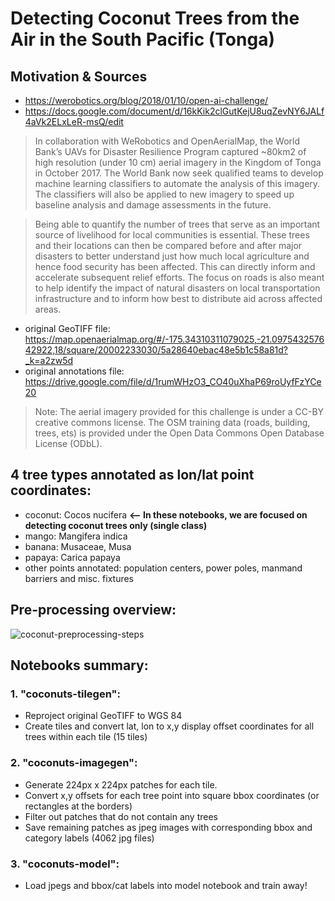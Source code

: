 # Detecting Coconut Trees from the Air in the South Pacific (Tonga)

## Motivation & Sources

- https://werobotics.org/blog/2018/01/10/open-ai-challenge/
- https://docs.google.com/document/d/16kKik2clGutKejU8uqZevNY6JALf4aVk2ELxLeR-msQ/edit

> In collaboration with WeRobotics and OpenAerialMap, the World Bank’s UAVs for Disaster Resilience Program captured ~80km2 of high resolution (under 10 cm) aerial imagery in the Kingdom of Tonga in October 2017. The World Bank now seek qualified teams to develop machine learning classifiers to automate the analysis of this imagery. The classifiers will also be applied to new imagery to speed up baseline analysis and damage assessments in the future. 


> Being able to quantify the number of trees that serve as an important source of livelihood  for local communities is essential. These trees and their locations can then be compared before and after major disasters to better understand just how much local agriculture and hence food security has been affected. This can directly inform and accelerate subsequent relief efforts. The focus on roads is also meant to help identify the impact of natural disasters on local transportation infrastructure and to inform how best to distribute aid across affected areas.

- original GeoTIFF file: https://map.openaerialmap.org/#/-175.34310311079025,-21.097543257642922,18/square/20002233030/5a28640ebac48e5b1c58a81d?_k=a2zw5d
- original annotations file: https://drive.google.com/file/d/1rumWHzO3_CO40uXhaP69roUyfFzYCe20

> Note: The aerial imagery provided for this challenge is under a CC-BY creative commons license. The OSM training data (roads, building, trees, ets) is provided under the Open Data Commons Open Database License (ODbL).

## 4 tree types annotated as lon/lat point coordinates:
- coconut: Cocos nucifera **<-- In these notebooks, we are focused on detecting coconut trees only (single class)**
- mango: Mangifera indica
- banana: Musaceae, Musa
- papaya: Carica papaya
- other points annotated: population centers, power poles, manmand barriers and misc. fixtures

## Pre-processing overview:

![coconut-preprocessing-steps](https://photos-1.dropbox.com/t/2/AADeOpwuLvfX6Zf5rc1_cSYfycPZq5ov_tKS_0FhZLzIow/12/1334819/jpeg/32x32/1/_/1/2/Coconut-preprocessing-steps.jpg/ELSvkAEYn63o7QMgBygH/8dE2u4gYU8s3-y8K1rDcUVQFQcA_juIzNeuokHtHzHA?size=2048x1536&size_mode=3)

## Notebooks summary:
### 1. "coconuts-tilegen":
- Reproject original GeoTIFF to WGS 84 
- Create tiles and convert lat, lon to x,y display offset coordinates for all trees within each tile (15 tiles)


### 2. "coconuts-imagegen":
- Generate 224px x 224px patches for each tile.
- Convert x,y offsets for each tree point into square bbox coordinates (or rectangles at the borders)
- Filter out patches that do not contain any trees
- Save remaining patches as jpeg images with corresponding bbox and category labels (4062 jpg files)

### 3. "coconuts-model":
- Load jpegs and bbox/cat labels into model notebook and train away!
